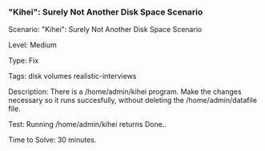 <h3>"Kihei": Surely Not Another Disk Space Scenario</h3>

Scenario: "Kihei": Surely Not Another Disk Space Scenario

Level: Medium

Type: Fix

Tags: disk volumes   realistic-interviews  

Description: There is a /home/admin/kihei program. Make the changes necessary so it runs succesfully, without deleting the /home/admin/datafile file.

Test: Running /home/admin/kihei returns Done..

Time to Solve: 30 minutes.